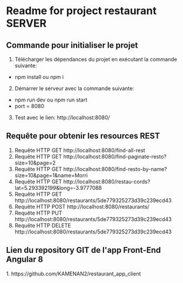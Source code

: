 <h1>Readme for project restaurant SERVER</h1>
<h2>Commande pour initialiser le projet</h2>

1. Télécharger les dépendances du projet en exécutant la commande suivante:
* npm install ou npm i
2. Démarrer le serveur avec la commande suivante:
* npm run dev ou npm run start
* port = 8080
3. Test avec le lien: http://localhost:8080/

<h2>Requête pour obtenir les resources REST</h2>

1. Requête HTTP GET http://localhost:8080/find-all-rest
2. Requête HTTP GET http://localhost:8080/find-paginate-resto?size=10&page=2
3. Requête HTTP GET http://localhost:8080/find-resto-by-name?size=10&page=1&name=Morri
4. Requête HTTP GET http://localhost:8080/restau-cords?lat=5.293392199&long=-3.9777088
5. Requête HTTP GET http://localhost:8080/restaurants/5de779325273d39c239ecd43
6. Requête HTTP POST http://localhost:8080/restaurants/
7. Requête HTTP PUT http://localhost:8080/restaurants/5de779325273d39c239ecd43
8. Requête HTTP DELETE http://localhost:8080/restaurants/5de779325273d39c239ecd43
<h2>Lien du repository GIT de l'app Front-End Angular 8</h2>
1. https://github.com/KAMENAN2/restaurant_app_client
